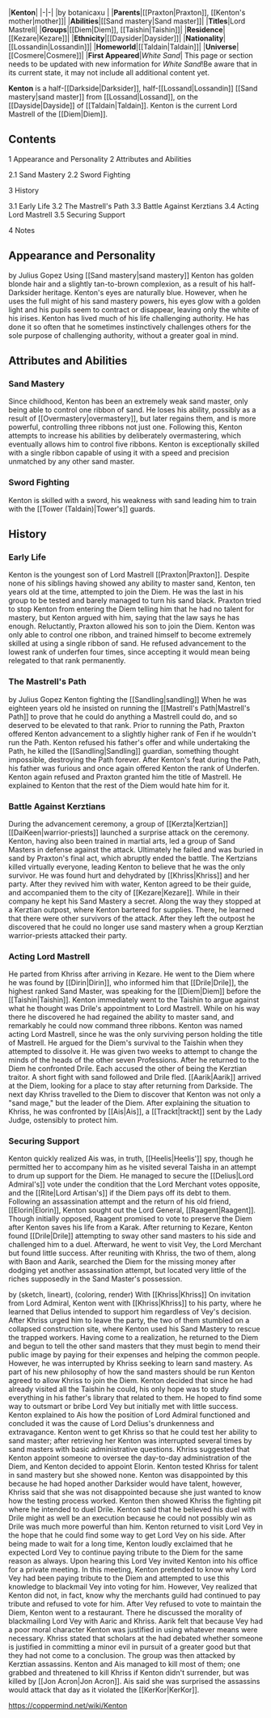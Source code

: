 |**Kenton**|
|-|-|
|by  botanicaxu |
|**Parents**|[[Praxton\|Praxton]], [[Kenton's mother\|mother]]|
|**Abilities**|[[Sand mastery\|Sand master]]|
|**Titles**|Lord Mastrell|
|**Groups**|[[Diem\|Diem]], [[Taishin\|Taishin]]|
|**Residence**|[[Kezare\|Kezare]]|
|**Ethnicity**|[[Daysider\|Daysider]]|
|**Nationality**|[[Lossandin\|Lossandin]]|
|**Homeworld**|[[Taldain\|Taldain]]|
|**Universe**|[[Cosmere\|Cosmere]]|
|**First Appeared**|*White Sand*|
This page or section needs to be updated with new information for *White Sand*!Be aware that in its current state, it may not include all additional content yet.

**Kenton** is a half-[[Darkside\|Darksider]], half-[[Lossand\|Lossandin]] [[Sand mastery\|sand master]] from [[Lossand\|Lossand]], on the [[Dayside\|Dayside]] of [[Taldain\|Taldain]]. Kenton is the current Lord Mastrell of the [[Diem\|Diem]].

## Contents

1 Appearance and Personality
2 Attributes and Abilities

2.1 Sand Mastery
2.2 Sword Fighting


3 History

3.1 Early Life
3.2 The Mastrell's Path
3.3 Battle Against Kerztians
3.4 Acting Lord Mastrell
3.5 Securing Support


4 Notes


## Appearance and Personality
 by  Julius Gopez  Using [[Sand mastery\|sand mastery]]
Kenton has golden blonde hair and a slightly tan-to-brown complexion, as a result of his half-Darksider heritage. Kenton's eyes are naturally blue. However, when he uses the full might of his sand mastery powers, his eyes glow with a golden light and his pupils seem to contract or disappear, leaving only the white of his irises.
Kenton has lived much of his life challenging authority. He has done it so often that he sometimes instinctively challenges others for the sole purpose of challenging authority, without a greater goal in mind.

## Attributes and Abilities
### Sand Mastery
Since childhood, Kenton has been an extremely weak sand master, only being able to control one ribbon of sand. He loses his ability, possibly as a result of [[Overmastery\|overmastery]], but later regains them, and is more powerful, controlling three ribbons not just one. Following this, Kenton attempts to increase his abilities by deliberately overmastering, which eventually allows him to control five ribbons. Kenton is exceptionally skilled with a single ribbon capable of using it with a speed and precision unmatched by any other sand master.

### Sword Fighting
Kenton is skilled with a sword, his weakness with sand leading him to train with the [[Tower (Taldain)\|Tower's]] guards.

## History
### Early Life
Kenton is the youngest son of Lord Mastrell [[Praxton\|Praxton]]. Despite none of his siblings having showed any ability to master sand, Kenton, ten years old at the time, attempted to join the Diem. He was the last in his group to be tested and barely managed to turn his sand black. Praxton tried to stop Kenton from entering the Diem telling him that he had no talent for mastery, but Kenton argued with him, saying that the law says he has enough. Reluctantly, Praxton allowed his son to join the Diem.
Kenton was only able to control one ribbon, and trained himself to become extremely skilled at using a single ribbon of sand. He refused advancement to the lowest rank of underfen four times, since accepting it would mean being relegated to that rank permanently.

### The Mastrell's Path
 by  Julius Gopez  Kenton fighting the [[Sandling\|sandling]]
When he was eighteen years old he insisted on running the [[Mastrell's Path\|Mastrell's Path]] to prove that he could do anything a Mastrell could do, and so deserved to be elevated to that rank. Prior to running the Path, Praxton offered Kenton advancement to a slightly higher rank of Fen if he wouldn't run the Path. Kenton refused his father's offer and while undertaking the Path, he killed the [[Sandling\|Sandling]] guardian, something thought impossible, destroying the Path forever.
After Kenton's feat during the Path, his father was furious and once again offered Kenton the rank of Underfen. Kenton again refused and Praxton granted him the title of Mastrell. He explained to Kenton that the rest of the Diem would hate him for it.

### Battle Against Kerztians
During the advancement ceremony, a group of [[Kerzta\|Kertzian]] [[DaiKeen\|warrior-priests]] launched a surprise attack on the ceremony. Kenton, having also been trained in martial arts, led a group of Sand Masters in defense against the attack. Ultimately he failed and was buried in sand by Praxton's final act, which abruptly ended the battle. The Kertzians killed virtually everyone, leading Kenton to believe that he was the only survivor.
He was found hurt and dehydrated by [[Khriss\|Khriss]] and her party. After they revived him with water, Kenton agreed to be their guide, and accompanied them to the city of [[Kezare\|Kezare]]. While in their company he kept his Sand Mastery a secret. Along the way they stopped at a Kerztian outpost, where Kenton bartered for supplies. There, he learned that there were other survivors of the attack. After they left the outpost he discovered that he could no longer use sand mastery when a group Kerztian warrior-priests attacked their party.

### Acting Lord Mastrell
He parted from Khriss after arriving in Kezare. He went to the Diem where he was found by [[Dirin\|Dirin]], who informed him that [[Drile\|Drile]], the highest ranked Sand Master, was speaking for the [[Diem\|Diem]] before the [[Taishin\|Taishin]]. Kenton immediately went to the Taishin to argue against what he thought was Drile's appointment to Lord Mastrell. While on his way there he discovered he had regained the ability to master sand, and remarkably he could now command three ribbons. Kenton was named acting Lord Mastrell, since he was the only surviving person holding the title of Mastrell. He argued for the Diem's survival to the Taishin when they attempted to dissolve it. He was given two weeks to attempt to change the minds of the heads of the other seven Professions.
After he returned to the Diem he confronted Drile. Each accused the other of being the Kerztian traitor. A short fight with sand followed and Drile fled. [[Aarik\|Aarik]] arrived at the Diem, looking for a place to stay after returning from Darkside. The next day Khriss travelled to the Diem to discover that Kenton was not only a "sand mage," but the leader of the Diem. After explaining the situation to Khriss, he was confronted by [[Ais\|Ais]], a [[Trackt\|trackt]] sent by the Lady Judge, ostensibly to protect him.

### Securing Support
Kenton quickly realized Ais was, in truth, [[Heelis\|Heelis']] spy, though he permitted her to accompany him as he visited several Taisha in an attempt to drum up support for the Diem. He managed to secure the [[Delius\|Lord Admiral's]] vote under the condition that the Lord Merchant votes opposite, and the [[Rite\|Lord Artisan's]] if the Diem pays off its debt to them.
Following an assassination attempt and the return of his old friend, [[Elorin\|Elorin]], Kenton sought out the Lord General, [[Raagent\|Raagent]]. Though initially opposed, Raagent promised to vote to preserve the Diem after Kenton saves his life from a Karak.  After returning to Kezare, Kenton found [[Drile\|Drile]] attempting to sway other sand masters to his side and challenged him to a duel. Afterward, he went to visit Vey, the Lord Merchant but found little success. After reuniting with Khriss, the two of them, along with Baon and Aarik, searched the Diem for the missing money after dodging yet another assassination attempt, but located very little of the riches supposedly in the Sand Master's possession.

 by  (sketch, lineart),  (coloring, render) With [[Khriss\|Khriss]]
On invitation from Lord Admiral, Kenton went with [[Khriss\|Khriss]] to his party, where he learned that Delius intended to support him regardless of Vey's decision. After Khriss urged him to leave the party, the two of them stumbled on a collapsed construction site, where Kenton used his Sand Mastery to rescue the trapped workers. Having come to a realization, he returned to the Diem and begun to tell the other sand masters that they must begin to mend their public image by paying for their expenses and helping the common people. However, he was interrupted by Khriss seeking to learn sand mastery. As part of his new philosophy of how the sand masters should be run Kenton agreed to allow Khriss to join the Diem.
Kenton decided that since he had already visited all the Taishin he could, his only hope was to study everything in his father's library that related to them. He hoped to find some way to outsmart or bribe Lord Vey but initially met with little success. Kenton explained to Ais how the position of Lord Admiral functioned and concluded it was the cause of Lord Delius's drunkenness and extravagance.
Kenton went to get Khriss so that he could test her ability to sand master; after retrieving her Kenton was interrupted several times by sand masters with basic administrative questions. Khriss suggested that Kenton appoint someone to oversee the day-to-day administration of the Diem, and Kenton decided to appoint Elorin. Kenton tested Khriss for talent in sand mastery but she showed none. Kenton was disappointed by this because he had hoped another Darksider would have talent, however, Khriss said that she was not disappointed because she just wanted to know how the testing process worked. Kenton then showed Khriss the fighting pit where he intended to duel Drile. Kenton said that he believed his duel with Drile might as well be an execution because he could not possibly win as Drile was much more powerful than him.
Kenton returned to visit Lord Vey in the hope that he could find some way to get Lord Vey on his side. After being made to wait for a long time, Kenton loudly exclaimed that he expected Lord Vey to continue paying tribute to the Diem for the same reason as always. Upon hearing this Lord Vey invited Kenton into his office for a private meeting. In this meeting, Kenton pretended to know why Lord Vey had been paying tribute to the Diem and attempted to use this knowledge to blackmail Vey into voting for him. However, Vey realized that Kenton did not, in fact, know why the merchants guild had continued to pay tribute and refused to vote for him.
After Vey refused to vote to maintain the Diem, Kenton went to a restaurant. There he discussed the morality of blackmailing Lord Vey with Aaric and Khriss. Aarik felt that because Vey had a poor moral character Kenton was justified in using whatever means were necessary. Khriss stated that scholars at the  had debated whether someone is justified in committing a minor evil in pursuit of a greater good but that they had not come to a conclusion. The group was then attacked by Kerztian assassins. Kenton and Ais managed to kill most of them; one grabbed and threatened to kill Khriss if Kenton didn't surrender, but was killed by [[Jon Acron\|Jon Acron]]. Ais said she was surprised the assassins would attack that day as it violated the [[KerKor\|KerKor]].



https://coppermind.net/wiki/Kenton
